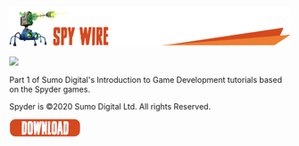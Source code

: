 ![](/.github/images/spy_wire_title.png)

![](/.github/images/SpyWire.gif)


Part 1 of Sumo Digital's Introduction to Game Development tutorials based on the Spyder games.

Spyder is ©2020 Sumo Digital Ltd. All rights Reserved.

[![](/.github/images/download.png)](https://github.com/sumo-digital-academy/game-maker-studio/archive/refs/heads/SpyWire.zip)
